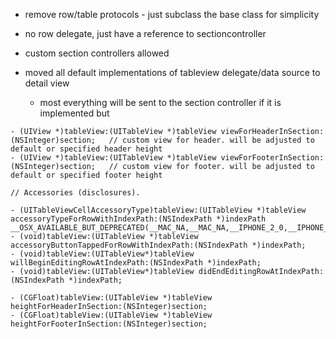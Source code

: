   * remove row/table protocols - just subclass the base class for simplicity
  * no row delegate, just have a reference to sectioncontroller
  * custom section controllers allowed

  * moved all default implementations of tableview delegate/data source to detail view
    * most everything will be sent to the section controller if it is implemented but
```
- (UIView *)tableView:(UITableView *)tableView viewForHeaderInSection:(NSInteger)section;   // custom view for header. will be adjusted to default or specified header height
- (UIView *)tableView:(UITableView *)tableView viewForFooterInSection:(NSInteger)section;   // custom view for footer. will be adjusted to default or specified footer height

// Accessories (disclosures). 

- (UITableViewCellAccessoryType)tableView:(UITableView *)tableView accessoryTypeForRowWithIndexPath:(NSIndexPath *)indexPath __OSX_AVAILABLE_BUT_DEPRECATED(__MAC_NA,__MAC_NA,__IPHONE_2_0,__IPHONE_3_0);
- (void)tableView:(UITableView *)tableView accessoryButtonTappedForRowWithIndexPath:(NSIndexPath *)indexPath;
- (void)tableView:(UITableView*)tableView willBeginEditingRowAtIndexPath:(NSIndexPath *)indexPath;
- (void)tableView:(UITableView*)tableView didEndEditingRowAtIndexPath:(NSIndexPath *)indexPath;

- (CGFloat)tableView:(UITableView *)tableView heightForHeaderInSection:(NSInteger)section;
- (CGFloat)tableView:(UITableView *)tableView heightForFooterInSection:(NSInteger)section;


```